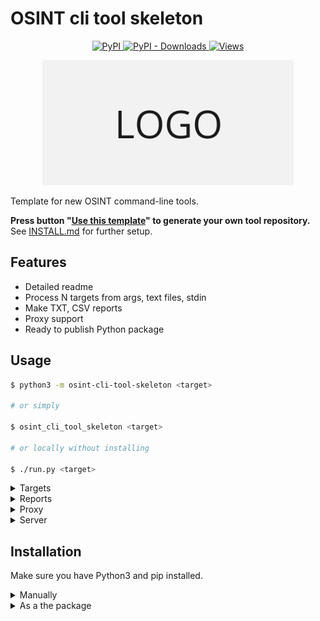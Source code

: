 # OSINT cli tool skeleton

<p align="center">
  <p align="center">
    <a href="https://pypi.org/project/osint-cli-tool-skeleton/">
      <img alt="PyPI" src="https://img.shields.io/pypi/v/osint-cli-tool-skeleton?style=flat-square">
    </a>
    <a href="https://pypi.org/project/osint-cli-tool-skeleton/">
      <img alt="PyPI - Downloads" src="https://img.shields.io/pypi/dw/osint-cli-tool-skeleton?style=flat-square">
    </a>
    <a href="https://pypi.org/project/osint-cli-tool-skeleton/">
      <img alt="Views" src="https://komarev.com/ghpvc/?username=osint-cli-tool-skeleton&color=brightgreen&label=views&style=flat-square">
    </a>
  </p>
  <p align="center">
    <img src="https://raw.githubusercontent.com/soxoj/osint-cli-tool-skeleton/main/pictures/logo.png" height="200"/>
  </p>
</p>

Template for new OSINT command-line tools.

**Press button "[Use this template](https://github.com/soxoj/osint-cli-tool-skeleton/generate)" to generate your own tool repository.** See [INSTALL.md](INSTALL.md) for further setup.

## Features

- Detailed readme
- Process N targets from args, text files, stdin
- Make TXT, CSV reports
- Proxy support
- Ready to publish Python package

## Usage

```sh
$ python3 -m osint-cli-tool-skeleton <target>

# or simply

$ osint_cli_tool_skeleton <target>

# or locally without installing

$ ./run.py <target>
```

<details>
<summary>Targets</summary>
</br>

Specify targets one or more times:
```sh
$ osint_cli_tool_skeleton www.google.com reddit.com patreon.com

Target: www.google.com
Results found: 1
1) Value: Google
Code: 200

------------------------------
Target: patreon.com
Results found: 1
1) Value: Best way for artists and creators to get sustainable income and connect with fans | Patreon
Code: 200

------------------------------
Target: reddit.com
Results found: 1
1) Value: Reddit - Dive into anything
Code: 200

------------------------------
Total found: 3
```

Or use a file with targets list:
```sh
$ osint_cli_tool_skeleton --target-list targets.txt
```

Or combine tool with other through input/output pipelining:
```sh
$ cat list.txt | osint_cli_tool_skeleton --targets-from-stdin
```
</details>

<details>
<summary>Reports</summary>
</br>

The skeleton implements CSV reports:
```sh
$ osint_cli_tool_skeleton www.google.com reddit.com patreon.com -oC results.csv
...
Results were saved to file results.csv

$ more results.csv
"Target","Value","Code"
"www.google.com","Google","200"
"patreon.com","Best way for artists and creators to get sustainable income and connect with fans | Patreon","200"
"reddit.com","Reddit - Dive into anything","200"
```

Also tool supports JSON output format:
```
osint_cli_tool_skeleton www.google.com reddit.com patreon.com -oJ results.json
...
Results were saved to file results.json

$ cat results.json | jq | head -n 10
[
  {
    "input": {
      "value": "www.google.com"
    },
    "output": [
      {
        "value": "Google",
        "code": 200
      }
    ]
  },
```

And can save console output to text file separately:
```sh
osint_cli_tool_skeleton www.google.com reddit.com patreon.com -oT results.txt
...
Results were saved to file results.txt

$ head -n 4 results.txt
Target: www.google.com
Results found: 1
1) Value: Google
Code: 200
```
</details>

<details>
<summary>Proxy</summary>
</br>

The tool supports proxy:
```sh
$ osint_cli_tool_skeleton www.google.com --proxy http://localhost:8080
```
</details>


<details>
<summary>Server</summary>
</br>

The tool can be run as a server:
```sh
$ osint_cli_tool_skeleton --server 0.0.0.0:8080
Server started

$ curl localhost:8080/check -d '{"targets": ["google.com", "yahoo.com"]}' -s | jq
[
  {
    "input": {
      "value": "google.com"
    },
    "output": [
      {
        "value": "Google",
        "code": 200
      }
    ]
  },
  {
    "input": {
      "value": "yahoo.com"
    },
    "output": [
      {
        "value": "Yahoo | Mail, Weather, Search, Politics, News, Finance, Sports & Videos",
        "code": 200
      }
    ]
  }
]
```
</details>


## Installation

Make sure you have Python3 and pip installed.


<details>
<summary>Manually</summary>
</br>

1. Clone or [download](https://github.com/soxoj/osint-cli-tool-skeleton/archive/refs/heads/main.zip) respository
```sh
$ git clone https://github.com/soxoj/osint-cli-tool-skeleton
```

2. Install dependencies
```sh
$ pip3 install -r requirements.txt
```
</details>

<details>
<summary>As a the package</summary>
</br>

You can clone/download repo and install it from the directory to use as a Python package.
```sh
$ pip3 install .
```

Also you can install it from the PyPI registry:
```sh
$ pip3 install https://github.com/soxoj/osint-cli-tool-skeleton
```
</details>
